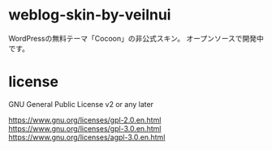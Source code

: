 # weblog-skin-by-veilnui
WordPressの無料テーマ「Cocoon」の非公式スキン。
オープンソースで開発中です。

# license
GNU General Public License v2 or any later

https://www.gnu.org/licenses/gpl-2.0.en.html  
https://www.gnu.org/licenses/gpl-3.0.en.html  
https://www.gnu.org/licenses/agpl-3.0.en.html
